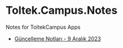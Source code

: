 # Toltek.Campus.Notes
Notes for ToltekCampus Apps


- [Güncelleme Notları - 9 Aralık 2023](/notes/update-2023-12-09.md)
